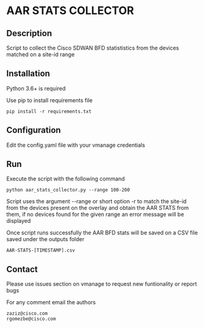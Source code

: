 # AAR STATS COLLECTOR

## Description

Script to collect the Cisco SDWAN BFD statististics from the devices matched on a site-id range

## Installation

Python 3.6+ is required

Use pip to install requirements file

    pip install -r requirements.txt

## Configuration

Edit the config.yaml file with your vmanage credentials

## Run

Execute the script with the following command

    python aar_stats_collector.py --range 100-200

Script uses the argument --range or short option -r to match the site-id from the devices present on the overlay and obtain the AAR STATS from them, if no devices found for the given range an error message will be displayed

Once script runs successfully the AAR BFD stats will be saved on a CSV file saved under the outputs folder

    AAR-STATS-[TIMESTAMP].csv

## Contact

Please use issues section on vmanage to request new funtionality or report bugs

For any comment email the authors

    zaziz@cisco.com
    rgomezbe@cisco.com
